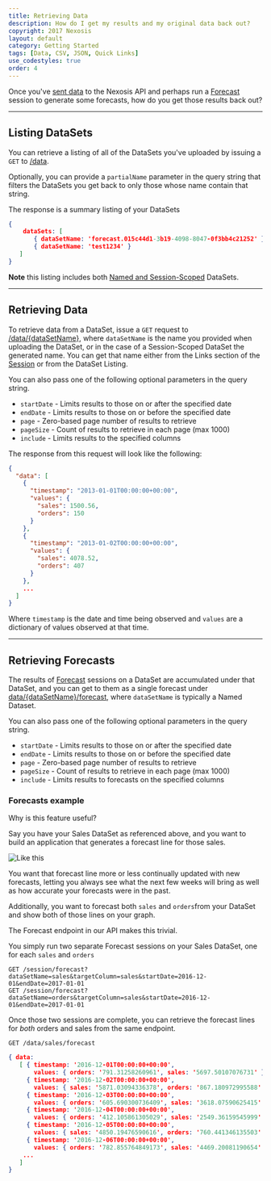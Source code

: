 ```yaml
---
title: Retrieving Data
description: How do I get my results and my original data back out?
copyright: 2017 Nexosis 
layout: default
category: Getting Started
tags: [Data, CSV, JSON, Quick Links]
use_codestyles: true
order: 4
---
```


Once you've [sent data](importingdata) to the Nexosis API and perhaps run a [Forecast](forecast) session to generate some forecasts, how do you get those results back out?

------

## Listing DataSets
You can retrieve a listing of all of the DataSets you've uploaded by issuing a `GET` to [/data]({{site.api_reference_baseurl}}/operations/5919ef80a730020dd851f231).

Optionally, you can provide a `partialName` parameter in the query string that filters the DataSets you get back to only those whose name contain that string.

The response is a summary listing of your DataSets

``` json
{ 
    dataSets: [
       { dataSetName: 'forecast.015c44d1-3b19-4098-8047-0f3bb4c21252' },
       { dataSetName: 'test1234' } 
   ] 
}
```

**Note** this listing includes both [Named and Session-Scoped](importingdata) DataSets.

------

## Retrieving Data
To retrieve data from a DataSet, issue a `GET` request to [/data/\{dataSetName\}]({{site.api_reference_baseurl}}/operations/5919ef80a730020dd851f232), where `dataSetName` is the name you provided when uploading the DataSet, or in the case of a Session-Scoped DataSet the generated name.  You can get that name either from the Links section of the [Session](session) or from the DataSet Listing.

You can also pass one of the following optional parameters in the query string.

* `startDate` - Limits results to those on or after the specified date
* `endDate` - Limits results to those on or before the specified date
* `page` - Zero-based page number of results to retrieve
* `pageSize` - Count of results to retrieve in each page (max 1000)
* `include` - Limits results to the specified columns

The response from this request will look like the following:

``` json
{
  "data": [
    {
      "timestamp": "2013-01-01T00:00:00+00:00",
      "values": {
        "sales": 1500.56,
        "orders": 150
      }
    },
    {
      "timestamp": "2013-01-02T00:00:00+00:00",
      "values": {
        "sales": 4078.52,
        "orders": 407
      }
    },
    ...
  ]
}
```
Where `timestamp` is the date and time being observed and `values` are a dictionary of values observed at that time.

------

## Retrieving Forecasts
The results of [Forecast](forecast) sessions on a DataSet are accumulated under that DataSet, and you can get to them as a single forecast under [data/\{dataSetName\}/forecast]({{site.api_reference_baseurl}}/operations/591c8ff5a730020dd851f24d), where `dataSetName` is typically a Named Dataset.

You can also pass one of the following optional parameters in the query string.

* `startDate` - Limits results to those on or after the specified date
* `endDate` - Limits results to those on or before the specified date
* `page` - Zero-based page number of results to retrieve
* `pageSize` - Count of results to retrieve in each page (max 1000)
* `include` - Limits results to forecasts on the specified columns

### Forecasts example
Why is this feature useful?

Say you have your Sales DataSet as referenced above, and you want to build an application that generates a forecast line for those sales.

![Like this]({{site.url}}/assets/img/forecastline.png)

You want that forecast line more or less continually updated with new forecasts, letting you always see what the next few weeks will bring as well as how accurate your forecasts were in the past.

Additionally, you want to forecast both `sales` and `orders`from your DataSet and show both of those lines on your graph.

The Forecast endpoint in our API makes this trivial.

You simply run two separate Forecast sessions on your Sales DataSet, one for each `sales` and `orders`

```
GET /session/forecast?dataSetName=sales&targetColumn=sales&startDate=2016-12-01&endDate=2017-01-01
GET /session/forecast?dataSetName=orders&targetColumn=sales&startDate=2016-12-01&endDate=2017-01-01
```

Once those two sessions are complete, you can retrieve the forecast lines for *both* orders and sales from the same endpoint.

```
GET /data/sales/forecast
```

``` json
{ data:
   [ { timestamp: '2016-12-01T00:00:00+00:00',
       values: { orders: '791.31258260961', sales: '5697.50107076731' } },
     { timestamp: '2016-12-02T00:00:00+00:00',
       values: { sales: '5871.03094336378', orders: '867.180972995588' } },
     { timestamp: '2016-12-03T00:00:00+00:00',
       values: { orders: '605.690300736409', sales: '3618.07590625415' } },
     { timestamp: '2016-12-04T00:00:00+00:00',
       values: { orders: '412.105861305029', sales: '2549.36159545999' } },
     { timestamp: '2016-12-05T00:00:00+00:00',
       values: { sales: '4850.19476590616', orders: '760.441346135503' } },
     { timestamp: '2016-12-06T00:00:00+00:00',
       values: { orders: '782.855764849173', sales: '4469.20081190654' } },
    ...
   ]
}
```










